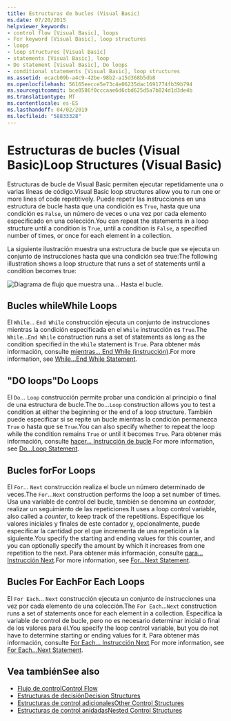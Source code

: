 ```yaml
---
title: Estructuras de bucles (Visual Basic)
ms.date: 07/20/2015
helpviewer_keywords:
- control flow [Visual Basic], loops
- For keyword [Visual Basic], loop structures
- loops
- loop structures [Visual Basic]
- statements [Visual Basic], loop
- Do statement [Visual Basic], Do loops
- conditional statements [Visual Basic], loop structures
ms.assetid: ecacb09b-a4c9-42be-98b2-a15d368b5db8
ms.openlocfilehash: 56165eecce5e73c4e06235dac1691774fb39b794
ms.sourcegitcommit: bce0586f0cccaae6d6cbd625d5a7b824d1d3de4b
ms.translationtype: MT
ms.contentlocale: es-ES
ms.lasthandoff: 04/02/2019
ms.locfileid: "58833328"
---
```

# <a name="loop-structures-visual-basic"></a><span data-ttu-id="ef31f-102">Estructuras de bucles (Visual Basic)</span><span class="sxs-lookup"><span data-stu-id="ef31f-102">Loop Structures (Visual Basic)</span></span>
<span data-ttu-id="ef31f-103">Estructuras de bucle de Visual Basic permiten ejecutar repetidamente una o varias líneas de código.</span><span class="sxs-lookup"><span data-stu-id="ef31f-103">Visual Basic loop structures allow you to run one or more lines of code repetitively.</span></span> <span data-ttu-id="ef31f-104">Puede repetir las instrucciones en una estructura de bucle hasta que una condición es `True`, hasta que una condición es `False`, un número de veces o una vez por cada elemento especificado en una colección.</span><span class="sxs-lookup"><span data-stu-id="ef31f-104">You can repeat the statements in a loop structure until a condition is `True`, until a condition is `False`, a specified number of times, or once for each element in a collection.</span></span>  
  
 <span data-ttu-id="ef31f-105">La siguiente ilustración muestra una estructura de bucle que se ejecuta un conjunto de instrucciones hasta que una condición sea true:</span><span class="sxs-lookup"><span data-stu-id="ef31f-105">The following illustration shows a loop structure that runs a set of statements until a condition becomes true:</span></span>  
  
 ![Diagrama de flujo que muestra una... Hasta el bucle.](./media/loop-structures/do-until-loop-true-condition.gif)  
  
## <a name="while-loops"></a><span data-ttu-id="ef31f-107">Bucles while</span><span class="sxs-lookup"><span data-stu-id="ef31f-107">While Loops</span></span>  
 <span data-ttu-id="ef31f-108">El `While`... `End While` construcción ejecuta un conjunto de instrucciones mientras la condición especificada en el `While` instrucción es `True`.</span><span class="sxs-lookup"><span data-stu-id="ef31f-108">The `While`...`End While` construction runs a set of statements as long as the condition specified in the `While` statement is `True`.</span></span> <span data-ttu-id="ef31f-109">Para obtener más información, consulte [mientras... End While (instrucción)](../../../../visual-basic/language-reference/statements/while-end-while-statement.md).</span><span class="sxs-lookup"><span data-stu-id="ef31f-109">For more information, see [While...End While Statement](../../../../visual-basic/language-reference/statements/while-end-while-statement.md).</span></span>  
  
## <a name="do-loops"></a><span data-ttu-id="ef31f-110">"DO loops"</span><span class="sxs-lookup"><span data-stu-id="ef31f-110">Do Loops</span></span>  
 <span data-ttu-id="ef31f-111">El `Do`... `Loop` construcción permite probar una condición al principio o final de una estructura de bucle.</span><span class="sxs-lookup"><span data-stu-id="ef31f-111">The `Do`...`Loop` construction allows you to test a condition at either the beginning or the end of a loop structure.</span></span> <span data-ttu-id="ef31f-112">También puede especificar si se repite un bucle mientras la condición permanezca `True` o hasta que se `True`.</span><span class="sxs-lookup"><span data-stu-id="ef31f-112">You can also specify whether to repeat the loop while the condition remains `True` or until it becomes `True`.</span></span> <span data-ttu-id="ef31f-113">Para obtener más información, consulte [hacer... Instrucción de bucle](../../../../visual-basic/language-reference/statements/do-loop-statement.md).</span><span class="sxs-lookup"><span data-stu-id="ef31f-113">For more information, see [Do...Loop Statement](../../../../visual-basic/language-reference/statements/do-loop-statement.md).</span></span>  
  
## <a name="for-loops"></a><span data-ttu-id="ef31f-114">Bucles for</span><span class="sxs-lookup"><span data-stu-id="ef31f-114">For Loops</span></span>  
 <span data-ttu-id="ef31f-115">El `For`... `Next` construcción realiza el bucle un número determinado de veces.</span><span class="sxs-lookup"><span data-stu-id="ef31f-115">The `For`...`Next` construction performs the loop a set number of times.</span></span> <span data-ttu-id="ef31f-116">Usa una variable de control del bucle, también se denomina un *contador*, realizar un seguimiento de las repeticiones.</span><span class="sxs-lookup"><span data-stu-id="ef31f-116">It uses a loop control variable, also called a *counter*, to keep track of the repetitions.</span></span> <span data-ttu-id="ef31f-117">Especifique los valores iniciales y finales de este contador y, opcionalmente, puede especificar la cantidad por el que incrementa de una repetición a la siguiente.</span><span class="sxs-lookup"><span data-stu-id="ef31f-117">You specify the starting and ending values for this counter, and you can optionally specify the amount by which it increases from one repetition to the next.</span></span> <span data-ttu-id="ef31f-118">Para obtener más información, consulte [para... Instrucción Next](../../../../visual-basic/language-reference/statements/for-next-statement.md).</span><span class="sxs-lookup"><span data-stu-id="ef31f-118">For more information, see [For...Next Statement](../../../../visual-basic/language-reference/statements/for-next-statement.md).</span></span>  
  
## <a name="for-each-loops"></a><span data-ttu-id="ef31f-119">Bucles For Each</span><span class="sxs-lookup"><span data-stu-id="ef31f-119">For Each Loops</span></span>  
 <span data-ttu-id="ef31f-120">El `For Each`... `Next` construcción ejecuta un conjunto de instrucciones una vez por cada elemento de una colección.</span><span class="sxs-lookup"><span data-stu-id="ef31f-120">The `For Each`...`Next` construction runs a set of statements once for each element in a collection.</span></span> <span data-ttu-id="ef31f-121">Especifica la variable de control de bucle, pero no es necesario determinar inicial o final de los valores para él.</span><span class="sxs-lookup"><span data-stu-id="ef31f-121">You specify the loop control variable, but you do not have to determine starting or ending values for it.</span></span> <span data-ttu-id="ef31f-122">Para obtener más información, consulte [For Each... Instrucción Next](../../../../visual-basic/language-reference/statements/for-each-next-statement.md).</span><span class="sxs-lookup"><span data-stu-id="ef31f-122">For more information, see [For Each...Next Statement](../../../../visual-basic/language-reference/statements/for-each-next-statement.md).</span></span>  
  
## <a name="see-also"></a><span data-ttu-id="ef31f-123">Vea también</span><span class="sxs-lookup"><span data-stu-id="ef31f-123">See also</span></span>

- [<span data-ttu-id="ef31f-124">Flujo de control</span><span class="sxs-lookup"><span data-stu-id="ef31f-124">Control Flow</span></span>](../../../../visual-basic/programming-guide/language-features/control-flow/index.md)
- [<span data-ttu-id="ef31f-125">Estructuras de decisión</span><span class="sxs-lookup"><span data-stu-id="ef31f-125">Decision Structures</span></span>](../../../../visual-basic/programming-guide/language-features/control-flow/decision-structures.md)
- [<span data-ttu-id="ef31f-126">Estructuras de control adicionales</span><span class="sxs-lookup"><span data-stu-id="ef31f-126">Other Control Structures</span></span>](../../../../visual-basic/programming-guide/language-features/control-flow/other-control-structures.md)
- [<span data-ttu-id="ef31f-127">Estructuras de control anidadas</span><span class="sxs-lookup"><span data-stu-id="ef31f-127">Nested Control Structures</span></span>](../../../../visual-basic/programming-guide/language-features/control-flow/nested-control-structures.md)
